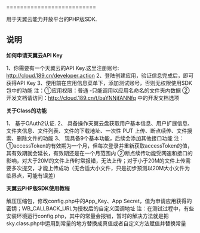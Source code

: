 
==========================

用于天翼云能力开放平台的PHP版SDK.


说明
------------------------

**如何申请天翼云API Key**

1、你需要有一个天翼云的API Key.这里注册账号: http://cloud.189.cn/developer.action
2、登陆创建应用，验证信息完成后，即可获得API Key
3、使用前在应用信息菜单下，添加测试账号，否则无权限使用SDK包中的功能
注：①应用权限：普通 -只能调用以应用名命名的文件夹内数据
    ②开发文档请访问：http://cloud.189.cn/t/baYNNjfANNfq 中的开发文档选项


**关于Class的功能**

1、 基于OAuth2认证.
2、 具备操作天翼云盘获取用户基本信息、用户扩展信息、文件夹信息、文件列表、文件的下载地址、一次性 PUT 上传、断点续传、文件搜索、删除文件的功能
3、 现具备9个基本功能，后续会添加其他接口功能
注：①accessToken的有效期为一个月，但每次登录并重新获取accessToken的值，其有效期就会延长，有效期还是在一个月范围内
    ②断点续传功能受网速和接口的影响，对大于20M的文件上传时常报错，无法上传；对于小于20M的文件上传需要多次提交，才能上传成功（无合适大小文件，只是初步预测以20M大小文件为临界点，可能有误差）


**天翼云PHP版SDK使用教程**

解压压缩包，修改config.php中的App_Key、App Secret，值为申请应用获得的密钥；WB_CALLBACK_URL为授权后的自定义回调地址
注：在测试过程中，有些安装环境运行config.php，其中的常量会报错，暂时的解决方法就是把sky.class.php中运用到常量的地方替换成真值或者自定义方法赋值并替换常量
